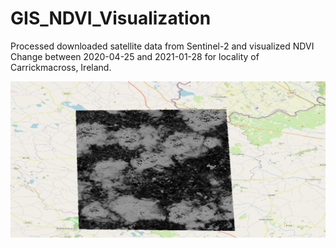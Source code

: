 # GIS_NDVI_Visualization
Processed downloaded satellite data from Sentinel-2 and visualized NDVI Change between 2020-04-25 and 2021-01-28 for locality of Carrickmacross, Ireland.

![](NDVI_Visualization.gif)
